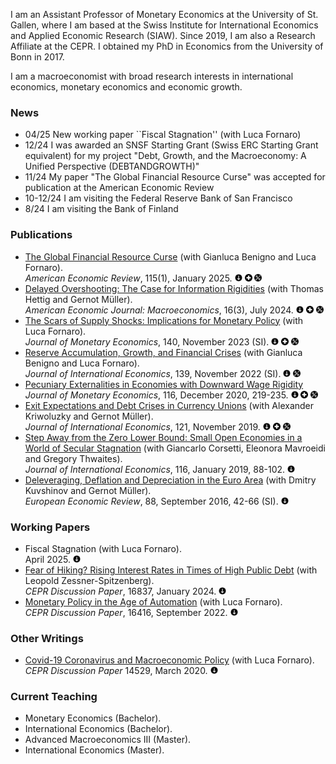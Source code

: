 I am an Assistant Professor of Monetary Economics at the University of St. Gallen, where I am based at the Swiss Institute for International Economics and Applied Economic Research (SIAW). Since 2019, I am also a Research Affiliate at the CEPR. I obtained my PhD in Economics from the University of Bonn in 2017.

I am a macroeconomist with broad research interests in international economics, monetary economics and economic growth. 

### News
- 04/25 New working paper ``Fiscal Stagnation'' (with Luca Fornaro)
- 12/24 I was awarded an SNSF Starting Grant (Swiss ERC Starting Grant equivalent) for my project "Debt, Growth, and the Macroeconomy: A Unified Perspective (DEBTANDGROWTH)"
- 11/24 My paper "The Global Financial Resource Curse" was accepted for publication at the American Economic Review
- 10-12/24 I am visiting the Federal Reserve Bank of San Francisco
- 8/24 I am visiting the Bank of Finland

### Publications
- <a href="https://www.aeaweb.org/articles?id=10.1257/aer.20211792" target="_blank">The Global Financial Resource Curse</a> (with Gianluca Benigno and Luca Fornaro).   
*American Economic Review*, 115(1), January 2025.
<a href="./globfincurse_August2024.pdf" target="_blank"><img border="0" alt="X" src="arrow.png" width="12" height="12"></a> <a href="./globfincurse_OnlineAppendix.pdf" target="_blank"><img border="0" alt="X" src="plus.png" width="12" height="12"></a> <a href="https://www.openicpsr.org/openicpsr/project/208605/version/V1/view" target="_blank"><img border="0" alt="X" src="tool.png" width="12" height="12"></a>
- <a href="https://www.aeaweb.org/articles?id=10.1257/mac.20210212&&from=f" target="_blank">Delayed Overshooting: The Case for Information Rigidities</a> (with Thomas Hettig and Gernot Müller).     
*American Economic Journal: Macroeconomics*, 16(3), July 2024.
<a href="./DelayedOvershooting_2023Feb.pdf" target="_blank"><img border="0" alt="X" src="arrow.png" width="12" height="12"></a> <a href="https://www.aeaweb.org/content/file?id=21024" target="_blank"><img border="0" alt="X" src="plus.png" width="12" height="12"></a> <a href="https://www.openicpsr.org/openicpsr/project/193087/version/V1/view" target="_blank"><img border="0" alt="X" src="tool.png" width="12" height="12"></a>
- <a href="https://www.sciencedirect.com/science/article/pii/S0304393223000417?via%3Dihub" target="_blank">The Scars of Supply Shocks: Implications for Monetary Policy</a> (with Luca Fornaro).  
*Journal of Monetary Economics*, 140, November 2023 (SI). <a href="./TSS-pub-1.pdf" target="_blank"><img border="0" alt="X" src="arrow.png" width="12" height="12"></a> <a href="https://ars.els-cdn.com/content/image/1-s2.0-S0304393223000417-mmc1.pdf" target="_blank"><img border="0" alt="X" src="plus.png" width="12" height="12"></a> <a href="https://www.dropbox.com/scl/fi/dlc1t6j4mb4jwgqmq3beo/Code.zip?rlkey=saatd8ey8u85kj6bajygj5zb5&dl=0" target="_blank"><img border="0" alt="X" src="tool.png" width="12" height="12"></a>
- <a href="https://www.sciencedirect.com/science/article/abs/pii/S0022199622000927" target="_blank">Reserve Accumulation, Growth, and Financial Crises</a> (with Gianluca Benigno and Luca Fornaro).  
*Journal of International Economics*, 139, November 2022 (SI).
<a href="./RAGFC-pub-1.pdf" target="_blank"><img border="0" alt="X" src="arrow.png" width="12" height="12"></a> <a href="https://data.mendeley.com/datasets/yv9mpth5zk/1" target="_blank"><img border="0" alt="X" src="tool.png" width="12" height="12"></a>
- <a href="https://www.sciencedirect.com/science/article/abs/pii/S0304393219301904" target="_blank">Pecuniary Externalities in Economies with Downward Wage Rigidity</a>  
*Journal of Monetary Economics*, 116, December 2020, 219-235. <a href="./Pecuniary_Final.pdf" target="_blank"><img border="0" alt="X" src="arrow.png" width="12" height="12"></a> <a href="https://ars.els-cdn.com/content/image/1-s2.0-S0304393219301904-mmc2.pdf" target="_blank"><img border="0" alt="X" src="plus.png" width="12" height="12"></a> <a href="https://www.dropbox.com/scl/fi/b6yzpsvn4j00k29cpu1f2/Code.zip?rlkey=ydb2zfz8vts3f0pamb7ifbfb7&st=zukxclvf&dl=0" target="_blank"><img border="0" alt="X" src="tool.png" width="12" height="12"></a>
- <a href="https://www.sciencedirect.com/science/article/abs/pii/S0022199619300777" target="_blank">Exit Expectations and Debt Crises in Currency Unions</a> (with Alexander Kriwoluzky and Gernot Müller).   
*Journal of International Economics*, 121, November 2019. <a href="./Exit_Final.pdf" target="_blank"><img border="0" alt="X" src="arrow.png" width="12" height="12"></a> <a href="./Exit_OnlineAppendix.pdf" target="_blank"><img border="0" alt="X" src="plus.png" width="12" height="12"></a> <a href="https://www.dropbox.com/scl/fi/diadnmswfhgtk9r8istfh/Code.zip?rlkey=tuevvn8o8mu8b8m9oeppd4ky9&st=l2lgkd0y&dl=0" target="_blank"><img border="0" alt="X" src="tool.png" width="12" height="12"></a>
- <a href="https://www.sciencedirect.com/science/article/abs/pii/S002219961830254X?via%3Dihub" target="_blank">Step Away from the Zero Lower Bound: Small Open Economies in a World of Secular Stagnation</a> (with Giancarlo Corsetti, Eleonora Mavroeidi and Gregory Thwaites).  
*Journal of International Economics*, 116, January 2019, 88-102. <a href="./SOEinSecStag_Final.pdf" target="_blank"><img border="0" alt="X" src="arrow.png" width="12" height="12"></a>
- <a href="https://www.sciencedirect.com/science/article/abs/pii/S001429211630037X" target="_blank">Deleveraging, Deflation and Depreciation in the Euro Area</a> (with Dmitry Kuvshinov and Gernot Müller).  
*European Economic Review*, 88, September 2016, 42-66 (SI). <a href="./ddd_Final.pdf" target="_blank"><img border="0" alt="X" src="arrow.png" width="12" height="12"></a>

### Working Papers
- Fiscal Stagnation (with Luca Fornaro).  
April 2025. <a href="fistag_february2025.pdf" target="_blank"><img border="0" alt="X" src="arrow.png" width="12" height="12"></a>
- <a href="https://cepr.org/publications/dp16837" target="_blank">Fear of Hiking? Rising Interest Rates in Times of High Public Debt</a> (with Leopold Zessner-Spitzenberg).  
*CEPR Discussion Paper*, 16837, January 2024. <a href="FearOfHiking_Jan2024.pdf" target="_blank"><img border="0" alt="X" src="arrow.png" width="12" height="12"></a>
- <a href="https://cepr.org/publications/dp16416" target="_blank">Monetary Policy in the Age of Automation</a> (with Luca Fornaro).  
*CEPR Discussion Paper*, 16416, September 2022. <a href="mpaut_sept2022.pdf" target="_blank"><img border="0" alt="X" src="arrow.png" width="12" height="12"></a>

### Other Writings
- <a href="https://cepr.org/publications/dp14529" target="_blank">Covid-19 Coronavirus and Macroeconomic Policy</a> (with Luca Fornaro).  
*CEPR Discussion Paper* 14529, March 2020. <a href="corona_v2.pdf" target="_blank"><img border="0" alt="X" src="arrow.png" width="12" height="12"></a>

### Current Teaching
- Monetary Economics (Bachelor).
- International Economics (Bachelor).
- Advanced Macroeconomics III (Master).
- International Economics (Master).
